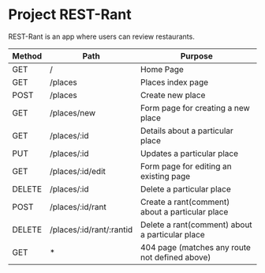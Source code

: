 # Project REST-Rant

REST-Rant is an app where users can review restaurants.


| Method | Path | Purpose |
|--------|------|---------|
| GET | / | Home Page |
| GET | /places | Places index page |
| POST | /places | Create new place |
| GET | /places/new | Form page for creating a new place |
| GET | /places/:id | Details about a particular place |
| PUT | /places/:id | Updates a particular place |
| GET | /places/:id/edit | Form page for editing an existing page |
| DELETE | /places/:id | Delete a particular place |
| POST | /places/:id/rant | Create a rant(comment) about a particular place |
| DELETE | /places/:id/rant/:rantid | Delete a rant(comment) about a particular place |
| GET | * | 404 page (matches any route not defined above) |